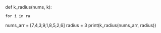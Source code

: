 def k_radius(nums, k):
    
    for i in ra








nums_arr = [7,4,3,9,1,8,5,2,6]
radius = 3
print(k_radius(nums_arr, radius))


